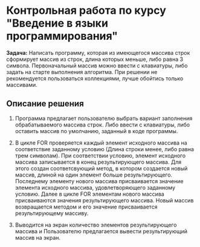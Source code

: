 # Контрольная работа по курсу "Введение в языки программирования"

**Задача:** Написать программу, которая из имеющегося массива строк сформирует массив из строк,
            длина которых меньше, либо равна 3 символа. Первоначальный массив можно ввести с клавиатуры, 
            либо задать на старте выполнения алгоритма. При решении не рекомендуется пользоваться коллекциями, лучше обойтись только массивами.

## Описание решения

1. Программа предлагает пользователю выбрать вариант заполнения обрабатываемого массива строк. Либо ввести с клавиатуры, либо оставить массив по умолчанию, заданный в коде программы.

2. В цикле FOR проверяется каждый элемент исходного массива на соответствие заданному условию (Длина строки менее, либо равна трем символам). При соответствии условию, элемент исходного массива записывается в конец результирующего массива. Для этого создан соответсвующий метод, в котором создается новый массив, длиной на один элемент больше результирующего. Последнему элементу нового массива присваивается значение элемента исходного массива, удовлетворяющего заданному условию. Далее в цикле FOR элементам нового массива присваиваются значения результирующего массива. Новый массив возвращается методом и его значение присваивается результирующему массиву.

3. Выводится на экран количество элементов результирующего массива и Пользователю предлагается вывести результирующий массив на экран.


